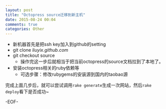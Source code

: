 ```yaml
---
layout: post
title: "Octopress source迁移到新主机"
date: 2015-08-24 00:04
comments: true
categories: Other
---
```



- 新机器首先是把ssh key加入到github的setting
- git clone *liuyix.github.com*
- git checkout source
    - 操作完这一步后就相当于把当前octopress的source文档拉到了本地了。
- 安装octopress相关的ruby依赖等
	- 可选步骤：修改rubygems的安装源到国内的taobao源

完成上面几步后，就可以尝试调用`rake generate`生成一次网站，然后`rake deploy`看下是否成功~

-EOF-

